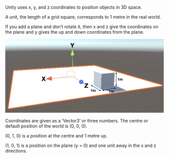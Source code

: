 Unity uses x, y, and z coordinates to position objects in 3D space.

A unit, the length of a grid square, corresponds to 1 metre in the real world.

If you add a plane and don’t rotate it, then x and z give the coordinates on the plane and y gives the up and down coordinates from the plane.

![Image of a plane with x-, y-, and z-axis labelled and the length and width shown as 1m.](images/coordinates.png)

Coordinates are given as a ‘Vector3’ or three numbers. The centre or default position of the world is (0, 0, 0).

(0, 1, 0) is a position at the centre and 1 metre up.

(1, 0, 1) is a position on the plane (y = 0) and one unit away in the x and z directions.
